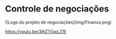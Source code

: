 <h1>Controle de negociações</h1>
![Logo do projeto de negociações](img/Finance.png)


https://youtu.be/39jZTGwLZ1E